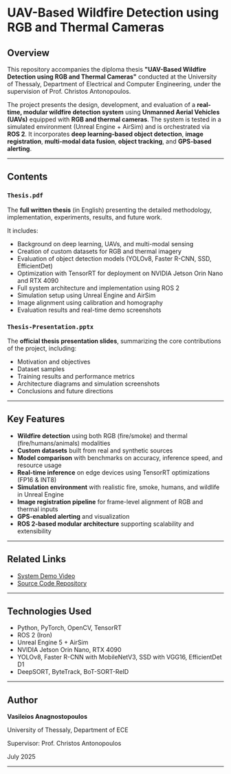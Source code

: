 # UAV-Based Wildfire Detection using RGB and Thermal Cameras

## Overview

This repository accompanies the diploma thesis **"UAV-Based Wildfire Detection using RGB and Thermal Cameras"** conducted at the University of Thessaly, Department of Electrical and Computer Engineering, under the supervision of Prof. Christos Antonopoulos.

The project presents the design, development, and evaluation of a **real-time, modular wildfire detection system** using **Unmanned Aerial Vehicles (UAVs)** equipped with **RGB and thermal cameras**. The system is tested in a simulated environment (Unreal Engine + AirSim) and is orchestrated via **ROS 2**. It incorporates **deep learning-based object detection**, **image registration**, **multi-modal data fusion**, **object tracking**, and **GPS-based alerting**.

---

## Contents

### `Thesis.pdf`
The **full written thesis** (in English) presenting the detailed methodology, implementation, experiments, results, and future work.

It includes:
- Background on deep learning, UAVs, and multi-modal sensing
- Creation of custom datasets for RGB and thermal imagery
- Evaluation of object detection models (YOLOv8, Faster R-CNN, SSD, EfficientDet)
- Optimization with TensorRT for deployment on NVIDIA Jetson Orin Nano and RTX 4090
- Full system architecture and implementation using ROS 2
- Simulation setup using Unreal Engine and AirSim
- Image alignment using calibration and homography
- Evaluation results and real-time demo screenshots

### `Thesis-Presentation.pptx`
The **official thesis presentation slides**, summarizing the core contributions of the project, including:
- Motivation and objectives
- Dataset samples
- Training results and performance metrics
- Architecture diagrams and simulation screenshots
- Conclusions and future directions

---

## Key Features

- **Wildfire detection** using both RGB (fire/smoke) and thermal (fire/humans/animals) modalities
- **Custom datasets** built from real and synthetic sources
- **Model comparison** with benchmarks on accuracy, inference speed, and resource usage
- **Real-time inference** on edge devices using TensorRT optimizations (FP16 & INT8)
- **Simulation environment** with realistic fire, smoke, humans, and wildlife in Unreal Engine
- **Image registration pipeline** for frame-level alignment of RGB and thermal inputs
- **GPS-enabled alerting** and visualization
- **ROS 2-based modular architecture** supporting scalability and extensibility

---

## Related Links

- [System Demo Video](https://youtu.be/7VyGpnn9aZ4)
- [Source Code Repository](https://github.com/vasilisanagno/UAV-Based-Wildfire-Detection-using-RGB-and-Thermal-Cameras)

---

## Technologies Used

- Python, PyTorch, OpenCV, TensorRT
- ROS 2 (Iron)
- Unreal Engine 5 + AirSim
- NVIDIA Jetson Orin Nano, RTX 4090
- YOLOv8, Faster R-CNN with MobileNetV3, SSD with VGG16, EfficientDet D1
- DeepSORT, ByteTrack, BoT-SORT-ReID

---

## Author

**Vasileios Anagnostopoulos**

University of Thessaly, Department of ECE

Supervisor: Prof. Christos Antonopoulos

July 2025

---


